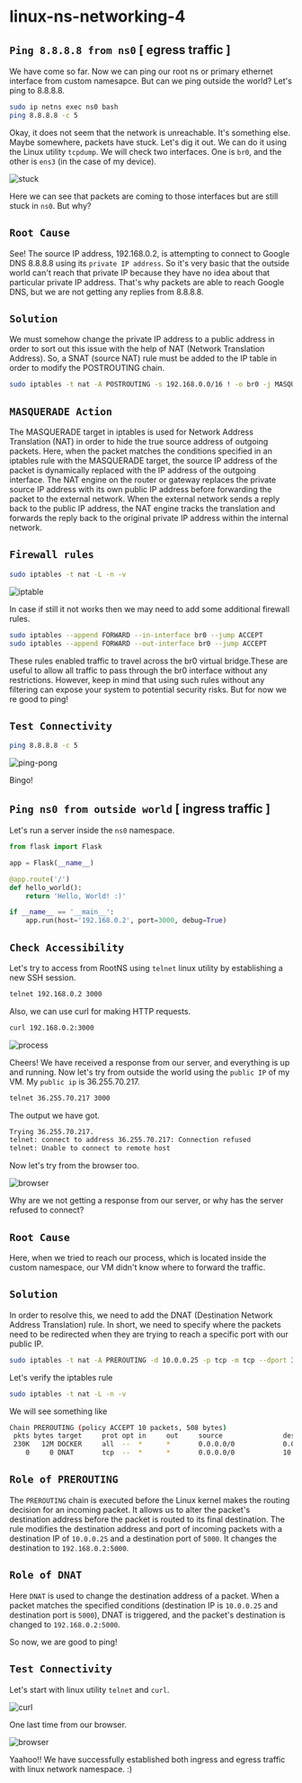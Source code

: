 # linux-ns-networking-4


## `Ping 8.8.8.8 from ns0` [ egress traffic ]

We have come so far. Now we can ping our root ns or primary ethernet interface from custom namesapce. But can we ping outside the world? Let's ping to 8.8.8.8.

```bash
sudo ip netns exec ns0 bash
ping 8.8.8.8 -c 5
```

Okay, it does not seem that the network is unreachable. It's something else. Maybe somewhere, packets have stuck. Let's dig it out. We can do it using the Linux utility `tcpdump`. We will check two interfaces. One is `br0`, and the other is `ens3` (in the case of my device).
 

![stuck](https://lab-bucket.s3.brilliant.com.bd/labthumbnail/07e5412b-3ec3-4e43-8893-e0c2ed7fef9c.png)

Here we can see that packets are coming to those interfaces but are still stuck in `ns0`. But why?

## `Root Cause`

See! The source IP address, 192.168.0.2, is attempting to connect to Google DNS 8.8.8.8 using its `private IP address`. So it's very basic that the outside world can't reach that private IP because they have no idea about that particular private IP address. That's why packets are able to reach Google DNS, but we are not getting any replies from 8.8.8.8.

## `Solution`

We must somehow change the private IP address to a public address in order to sort out this issue with the help of NAT (Network Translation Address). So, a SNAT (source NAT) rule must be added to the IP table in order to modify the POSTROUTING chain.


```bash
sudo iptables -t nat -A POSTROUTING -s 192.168.0.0/16 ! -o br0 -j MASQUERADE
```

## `MASQUERADE Action`

The MASQUERADE target in iptables is used for Network Address Translation (NAT) in order to hide the true source address of outgoing packets. Here, when the packet matches the conditions specified in an iptables rule with the MASQUERADE target, the source IP address of the packet is dynamically replaced with the IP address of the outgoing interface. The NAT engine on the router or gateway replaces the private source IP address with its own public IP address before forwarding the packet to the external network. When the external network sends a reply back to the public IP address, the NAT engine tracks the translation and forwards the reply back to the original private IP address within the internal network.

## `Firewall rules`

```bash
sudo iptables -t nat -L -n -v
```

![iptable](https://lab-bucket.s3.brilliant.com.bd/labthumbnail/632ad080-cb31-4dee-8b03-1141fb1707b6.png)

In case if still it not works then we may need to add some additional firewall rules.

```bash
sudo iptables --append FORWARD --in-interface br0 --jump ACCEPT
sudo iptables --append FORWARD --out-interface br0 --jump ACCEPT
```

These rules enabled traffic to travel across the br0 virtual bridge.These are useful to allow all traffic to pass through the br0 interface without any restrictions. However, keep in mind that using such rules without any filtering can expose your system to potential security risks. But for now we re good to ping!

## `Test Connectivity`

```bash
ping 8.8.8.8 -c 5
```

![ping-pong](https://lab-bucket.s3.brilliant.com.bd/labthumbnail/6b93a385-2c66-4c92-a5c4-df8745dad72d.png)

Bingo! 


## `Ping ns0 from outside world` [ ingress traffic ]

Let's run a server inside the `ns0` namespace.

```python
from flask import Flask

app = Flask(__name__)

@app.route('/')
def hello_world():
    return 'Hello, World! :)'

if __name__ == '__main__':
    app.run(host='192.168.0.2', port=3000, debug=True)
```

## `Check Accessibility`

Let's try to access from RootNS using `telnet` linux utility by establishing a new SSH session.

```bash
telnet 192.168.0.2 3000
```

Also, we can use curl for making HTTP requests.

```bash
curl 192.168.0.2:3000
```

![process](https://lab-bucket.s3.brilliant.com.bd/labthumbnail/9e479d5f-a810-48d4-9d52-3b103367ccd3.png)

Cheers! We have received a response from our server, and everything is up and running. Now let's try from outside the world using the `public IP` of my VM. My `public ip` is 36.255.70.217.

```bash
telnet 36.255.70.217 3000
```
The output we have got. 

```bash
Trying 36.255.70.217.
telnet: connect to address 36.255.70.217: Connection refused
telnet: Unable to connect to remote host
```
Now let's try from the browser too.

![browser](https://lab-bucket.s3.brilliant.com.bd/labthumbnail/a02a5236-02c6-45bd-97d3-113290895bd3.png)

Why are we not getting a response from our server, or why has the server refused to connect?

## `Root Cause`

Here, when we tried to reach our process, which is located inside the custom namespace, our VM didn't know where to forward the traffic.

## `Solution`

In order to resolve this, we need to add the DNAT (Destination Network Address Translation) rule. In short, we need to specify where the packets need to be redirected when they are trying to reach a specific port with our public IP.

```bash
sudo iptables -t nat -A PREROUTING -d 10.0.0.25 -p tcp -m tcp --dport 3000 -j DNAT --to-destination 192.168.0.2:3000
```

Let's verify the iptables rule
```bash
sudo iptables -t nat -L -n -v
```

We will see something like

```bash
Chain PREROUTING (policy ACCEPT 10 packets, 508 bytes)
 pkts bytes target     prot opt in     out     source               destination
 230K   12M DOCKER     all  --  *      *       0.0.0.0/0            0.0.0.0/0            ADDRTYPE match dst-type LOCAL
    0     0 DNAT       tcp  --  *      *       0.0.0.0/0            10.0.0.25            tcp dpt:3000 to:192.168.0.2:3000
```

## `Role of PREROUTING`

The `PREROUTING` chain is executed before the Linux kernel makes the routing decision for an incoming packet. It allows us to alter the packet's destination address before the packet is routed to its final destination. The rule modifies the destination address and port of incoming packets with a destination IP of `10.0.0.25` and a destination port of `5000`. It changes the destination to `192.168.0.2:5000`.

## `Role of DNAT`

Here `DNAT` is used to change the destination address of a packet. When a packet matches the specified conditions (destination IP is `10.0.0.25` and destination port is `5000`), DNAT is triggered, and the packet's destination is changed to `192.168.0.2:5000`.

So now, we are good to ping!

## `Test Connectivity`

Let's start with linux utility `telnet` and `curl`.

![curl](https://lab-bucket.s3.brilliant.com.bd/labthumbnail/f3958f8b-fad3-4ff9-a755-de1db21cbd20.png)

One last time from our browser.

![browser](https://lab-bucket.s3.brilliant.com.bd/labthumbnail/cb642c85-9a5b-4629-9e31-56d3bbb8077d.png)

Yaahoo!! We have successfully established both ingress and egress traffic with linux network namespace. :)